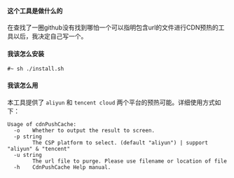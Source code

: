 #### 这个工具是做什么的
在查找了一圈github没有找到哪怕一个可以指明包含url的文件进行CDN预热的工具以后，我决定自己写一个。

#### 我该怎么安装
```
#~ sh ./install.sh
```

#### 我该怎么用
本工具提供了 `aliyun` 和 `tencent cloud` 两个平台的预热可能。详细使用方式如下：
```
Usage of cdnPushCache:
  -o    Whether to output the result to screen.
  -p string
        The CSP platform to select. (default "aliyun") | support "aliyun" & "tencent"
  -u string
        The url file to purge. Please use filename or location of file
  -h    CdnPushCache Help manual.
```
